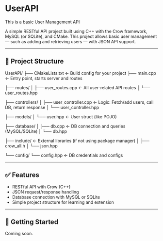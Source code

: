 # UserAPI
This is a basic User Management API

A simple RESTful API project built using C++ with the Crow framework, MySQL (or SQLite), and CMake. This project allows basic user management — such as adding and retrieving users — with JSON API support.

---

## 📁 Project Structure

UserAPI/
├── CMakeLists.txt ← Build config for your project
├── main.cpp ← Entry point, starts server and routes

├── routes/
│ ├── user_routes.cpp ← All user-related API routes
│ └── user_routes.hpp

├── controllers/
│ ├── user_controller.cpp ← Logic: Fetch/add users, call DB, return response
│ └── user_controller.hpp

├── models/
│ └── user.hpp ← User struct (like POJO)

├── database/
│ ├── db.cpp ← DB connection and queries (MySQL/SQLite)
│ └── db.hpp

├── include/ ← External libraries (if not using package manager)
│ ├── crow_all.h
│ └── json.hpp

└── config/
└── config.hpp ← DB credentials and configs


---

## ✅ Features

- RESTful API with Crow (C++)
- JSON request/response handling
- Database connection with MySQL or SQLite
- Simple project structure for learning and extension

---

## 🚀 Getting Started

Coming soon.